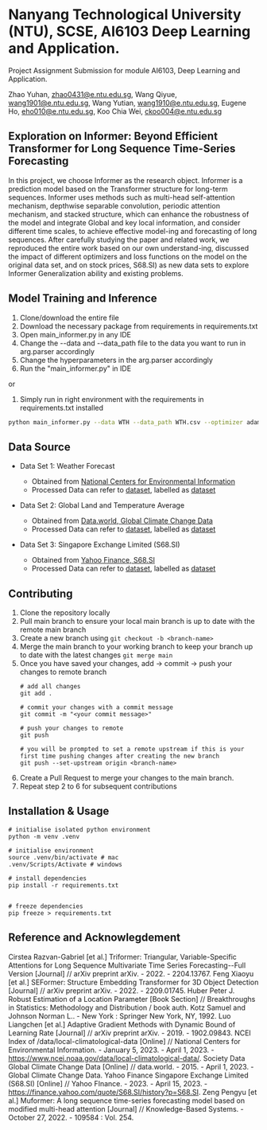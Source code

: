 # Nanyang Technological University (NTU), SCSE, AI6103 Deep Learning and Application.

Project Assignment Submission for module AI6103, Deep Learning and Application.

Zhao Yuhan, zhao0431@e.ntu.edu.sg, Wang Qiyue, wang1901@e.ntu.edu.sg, Wang Yutian, wang1910@e.ntu.edu.sg, Eugene Ho, eho010@e.ntu.edu.sg, Koo Chia Wei, ckoo004@e.ntu.edu.sg

## Exploration on Informer: Beyond Efficient Transformer for Long Sequence Time-Series Forecasting 

In this project, we choose Informer as the research object. Informer is a prediction model based on the Transformer structure for long-term sequences. Informer uses methods such as multi-head self-attention mechanism, depthwise separable convolution, periodic attention mechanism, and stacked structure, which can enhance the robustness of the model and integrate Global and key local information, and consider different time scales, to achieve effective model-ing and forecasting of long sequences.
After carefully studying the paper and related work, we reproduced the entire work based on our own understand-ing, discussed the impact of different optimizers and loss functions on the model on the original data set, and on stock prices, S68.SI) as new data sets to explore Informer Generalization ability and existing problems.

## Model Training and Inference

1. Clone/download the entire file
2. Download the necessary package from requirements in requirements.txt
3. Open main_informer.py in any IDE
4. Change the --data and --data_path file to the data you want to run in arg.parser accordingly
5. Change the hyperparameters in the arg.parser accordingly
6. Run the "main_informer.py" in IDE

or 

1. Simply run in right environment with the requirements in requirements.txt installed
```bash
python main_informer.py --data WTH --data_path WTH.csv --optimizer adam --lossfunction = mse
```

## Data Source
-  Data Set 1: Weather Forecast
    - Obtained from [National Centers for Environmental Information](https://www.ncei.noaa.gov/data/local-climatological-data/)
    - Processed Data can refer to [dataset](dataset), labelled as [dataset](WTH.csv)
  
-  Data Set 2: Global Land and Temperature Average
    - Obtained from [Data.world, Global Climate Change Data](https://data.world/data-society/global-climate-change-data)
    - Processed Data can refer to [dataset](dataset), labelled as [dataset](GT.csv)

-  Data Set 3: Singapore Exchange Limited (S68.SI) 
    - Obtained from [Yahoo Finance, S68.SI](https://finance.yahoo.com/quote/S68.SI/history?p=S68.SI)
    - Processed Data can refer to [dataset](dataset), labelled as [dataset](S68_4.csv)

## Contributing

1. Clone the repository locally
1. Pull main branch to ensure your local main branch is up to date with the remote main branch
1. Create a new branch using `git checkout -b <branch-name>`
1. Merge the main branch to your working branch to keep your branch up to date with the latest changes `git merge main`
1. Once you have saved your changes, add -> commit -> push your changes to remote branch 
    ```
    # add all changes
    git add . 

    # commit your changes with a commit message
    git commit -m "<your commit message>"

    # push your changes to remote
    git push

    # you will be prompted to set a remote upstream if this is your first time pushing changes after creating the new branch
    git push --set-upstream origin <branch-name>
    ```
1. Create a Pull Request to merge your changes to the main branch. 
1. Repeat step 2 to 6 for subsequent contributions


## Installation & Usage

```
# initialise isolated python environment
python -m venv .venv

# initialise environment
source .venv/bin/activate # mac
.venv/Scripts/Activate # windows

# install dependencies
pip install -r requirements.txt


# freeze dependencies
pip freeze > requirements.txt
```

## Reference and Acknowlegdement

Cirstea Razvan-Gabriel [et al.] Triformer: Triangular, Variable-Specific Attentions for Long Sequence Multivariate Time Series Forecasting--Full Version [Journal] // arXiv preprint arXiv. - 2022. - 2204.13767.
Feng Xiaoyu [et al.] SEFormer: Structure Embedding Transformer for 3D Object Detection [Journal] // arXiv preprint arXiv. - 2022. - 2209.01745.
Huber Peter J. Robust Estimation of a Location Parameter [Book Section] // Breakthroughs in Statistics: Methodology and Distribution / book auth. Kotz Samuel and Johnson Norman L.. - New York : Springer New York, NY, 1992.
Luo Liangchen [et al.] Adaptive Gradient Methods with Dynamic Bound of Learning Rate [Journal] // arXiv preprint arXiv. - 2019. - 1902.09843.
NCEI Index of /data/local-climatological-data [Online] // National Centers for Environmental Information. - January 5, 2023. - April 1, 2023. - https://www.ncei.noaa.gov/data/local-climatological-data/.
Society Data Global Climate Change Data [Online] // data.world. - 2015. - April 1, 2023. - Global Climate Change Data.
Yahoo Finance Singapore Exchange Limited (S68.SI) [Online] // Yahoo FInance. - 2023. - April 15, 2023. - https://finance.yahoo.com/quote/S68.SI/history?p=S68.SI.
Zeng Pengyu [et al.] Muformer: A long sequence time-series forecasting model based on modified multi-head attention [Journal] // Knowledge-Based Systems. - October 27, 2022. - 109584 : Vol. 254.


